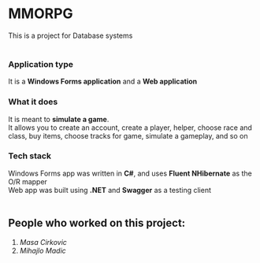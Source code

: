 # MMORPG
This is a project for Database systems
<br>
<br>

### Application type
It is a **Windows Forms application** and a **Web application** 
<br>

### What it does
It is meant to **simulate a game**.
<br>
It allows you to create an account, create a player, helper, choose race and class, buy items, choose tracks for game, simulate a gameplay, and so on
<br>

### Tech stack
Windows Forms app was written in **C#**, and uses **Fluent NHibernate** as the O/R mapper
<br>
Web app was built using **.NET** and **Swagger** as a testing client
<br>
<br>

## People who worked on this project:
1. _Masa Cirkovic_
3. _Mihajlo Madic_

